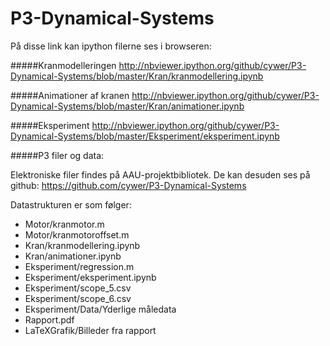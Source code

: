 P3-Dynamical-Systems
====================

På disse link kan ipython filerne ses i browseren:

#####Kranmodelleringen
http://nbviewer.ipython.org/github/cywer/P3-Dynamical-Systems/blob/master/Kran/kranmodellering.ipynb

#####Animationer af kranen
http://nbviewer.ipython.org/github/cywer/P3-Dynamical-Systems/blob/master/Kran/animationer.ipynb

#####Eksperiment
http://nbviewer.ipython.org/github/cywer/P3-Dynamical-Systems/blob/master/Eksperiment/eksperiment.ipynb

#####P3 filer og data:

Elektroniske filer findes på AAU-projektbibliotek. De kan desuden ses på github: 
https://github.com/cywer/P3-Dynamical-Systems

Datastrukturen er som følger:
- Motor/kranmotor.m
- Motor/kranmotoroffset.m
- Kran/kranmodellering.ipynb
- Kran/animationer.ipynb
- Eksperiment/regression.m
- Eksperiment/eksperiment.ipynb
- Eksperiment/scope_5.csv
- Eksperiment/scope_6.csv
- Eksperiment/Data/Yderlige måledata
- Rapport.pdf
- LaTeXGrafik/Billeder fra rapport
